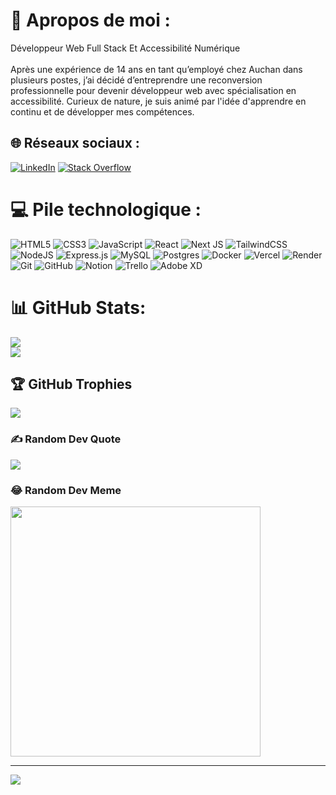 # 💫 Apropos de moi :
Développeur Web Full Stack Et Accessibilité Numérique<br><br>Après une expérience de 14 ans en tant qu’employé chez Auchan dans plusieurs postes, j’ai décidé d’entreprendre une reconversion professionnelle pour devenir développeur web avec spécialisation en accessibilité. Curieux de nature, je suis animé par l'idée d'apprendre en continu et de développer mes compétences.


## 🌐 Réseaux sociaux :
[![LinkedIn](https://img.shields.io/badge/LinkedIn-%230077B5.svg?logo=linkedin&logoColor=white)](https://linkedin.com/in/badreddine-djahnit-956907292/) [![Stack Overflow](https://img.shields.io/badge/-Stackoverflow-FE7A16?logo=stack-overflow&logoColor=white)](https://stackoverflow.com/users/22550450/bad) 

# 💻 Pile technologique :
![HTML5](https://img.shields.io/badge/html5-%23E34F26.svg?style=plastic&logo=html5&logoColor=white) ![CSS3](https://img.shields.io/badge/css3-%231572B6.svg?style=plastic&logo=css3&logoColor=white)  ![JavaScript](https://img.shields.io/badge/javascript-%23323330.svg?style=plastic&logo=javascript&logoColor=%23F7DF1E)  ![React](https://img.shields.io/badge/react-%2320232a.svg?style=plastic&logo=react&logoColor=%2361DAFB) ![Next JS](https://img.shields.io/badge/Next-black?style=plastic&logo=next.js&logoColor=white) ![TailwindCSS](https://img.shields.io/badge/tailwindcss-%2338B2AC.svg?style=plastic&logo=tailwind-css&logoColor=white) ![NodeJS](https://img.shields.io/badge/node.js-6DA55F?style=plastic&logo=node.js&logoColor=white) ![Express.js](https://img.shields.io/badge/express.js-%23404d59.svg?style=plastic&logo=express&logoColor=%2361DAFB) ![MySQL](https://img.shields.io/badge/mysql-4479A1.svg?style=plastic&logo=mysql&logoColor=white) ![Postgres](https://img.shields.io/badge/postgres-%23316192.svg?style=plastic&logo=postgresql&logoColor=white) ![Docker](https://img.shields.io/badge/docker-%230db7ed.svg?style=plastic&logo=docker&logoColor=white) ![Vercel](https://img.shields.io/badge/vercel-%23000000.svg?style=plastic&logo=vercel&logoColor=white) ![Render](https://img.shields.io/badge/Render-%46E3B7.svg?style=plastic&logo=render&logoColor=white) ![Git](https://img.shields.io/badge/git-%23F05033.svg?style=plastic&logo=git&logoColor=white) ![GitHub](https://img.shields.io/badge/github-%23121011.svg?style=plastic&logo=github&logoColor=white) ![Notion](https://img.shields.io/badge/Notion-%23000000.svg?style=plastic&logo=notion&logoColor=white) ![Trello](https://img.shields.io/badge/Trello-%23026AA7.svg?style=plastic&logo=Trello&logoColor=white) ![Adobe XD](https://img.shields.io/badge/Adobe%20XD-470137?style=plastic&logo=Adobe%20XD&logoColor=#FF61F6)

# 📊 GitHub Stats:
![](https://github-readme-stats.vercel.app/api?username=BDJAHNIT&theme=dark&hide_border=true&include_all_commits=true&count_private=false)<br/>
![](https://github-readme-streak-stats.herokuapp.com/?user=BDJAHNIT&theme=dark&hide_border=true)<br/>

## 🏆 GitHub Trophies
![](https://github-profile-trophy.vercel.app/?username=BDJAHNIT&theme=radical&no-frame=true&no-bg=true&margin-w=4)

### ✍️ Random Dev Quote
![](https://quotes-github-readme.vercel.app/api?type=horizontal&theme=merko)

### 😂 Random Dev Meme
<img src='https://memer-new.vercel.app/' style="height: 400px;"/>

---
[![](https://visitcount.itsvg.in/api?id=BDJAHNIT&icon=10&color=6)](https://visitcount.itsvg.in)

